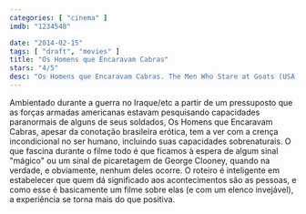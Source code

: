 ```yaml
---
categories: [ "cinema" ]
imdb: "1234548"

date: "2014-02-15"
tags: [ "draft", "movies" ]
title: "Os Homens que Encaravam Cabras"
stars: "4/5"
desc: "Os Homens que Encaravam Cabras. The Men Who Stare at Goats (USA, 2009). Dirigido por Grant Heslov. Escrito por Peter Straughan, Jon Ronson. Com George Clooney, Ewan McGregor, Jeff Bridges, Kevin Spacey, Stephen Lang, Robert Patrick, Waleed Zuaiter, Stephen Root, Glenn Morshower."
---
```

Ambientado durante a guerra no Iraque/etc a partir de um pressuposto que as forças armadas americanas estavam pesquisando capacidades paranormais de alguns de seus soldados, Os Homens que Encaravam Cabras, apesar da conotação brasileira erótica, tem a ver com a crença incondicional no ser humano, incluindo suas capacidades sobrenaturais. O que fascina durante o filme todo é que ficamos à espera de algum sinal "mágico" ou um sinal de picaretagem de George Clooney, quando na verdade, e obviamente, nenhum deles ocorre. O roteiro é inteligente em estabelecer que quem dá significado aos acontecimentos são as pessoas, e como esse é basicamente um filme sobre elas (e com um elenco invejável), a experiência se torna mais do que positiva.
